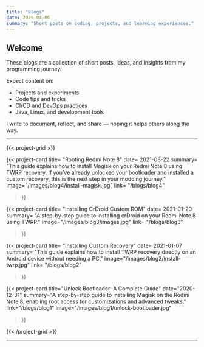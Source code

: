 ```yaml
---
title: "Blogs"
date: 2025-04-06
summary: "Short posts on coding, projects, and learning experiences."
---
```


## Welcome

These blogs are a collection of short posts, ideas, and insights from my programming journey.

Expect content on:

- Projects and experiments  
- Code tips and tricks  
- CI/CD and DevOps practices  
- Java, Linux, and development tools  

I write to document, reflect, and share — hoping it helps others along the way.

---

{{< project-grid >}}

  {{< project-card
    title= "Rooting Redmi Note 8"
    date= 2021-08-22
   summary= "This guide explains how to install Magisk on your Redmi Note 8 using TWRP recovery. If you've already unlocked your bootloader and installed a custom recovery, this is the next step in your modding journey." 
    image="/images/blog4/install-magisk.jpg"
    link= "/blogs/blog4"
  >}}


  {{< project-card
    title= "Installing CrDroid Custom ROM"
    date= 2021-01-20
    summary= "A step-by-step guide to installing crDroid on your Redmi Note 8 using TWRP." 
    image="/images/blog3/images.jpg"
    link= "/blogs/blog3"
  >}}

  {{< project-card
    title= "Installing Custom Recovery"
    date= 2021-01-07
    summary= "This guide explains how to install TWRP recovery directly on an Android device without needing a PC."
    image="/images/blog2/install-twrp.jpg"
    link= "/blogs/blog2"
  >}}

  {{< project-card
      title="Unlock Bootloader: A Complete Guide"
      date="2020-12-31"
      summary="A step-by-step guide to installing Magisk on the Redmi Note 8, enabling root access for customizations and advanced tweaks."
      link="/blogs/blog1"
      image="/images/blog1/unlock-bootloader.jpg"
  >}}

  {{< /project-grid >}}

---
